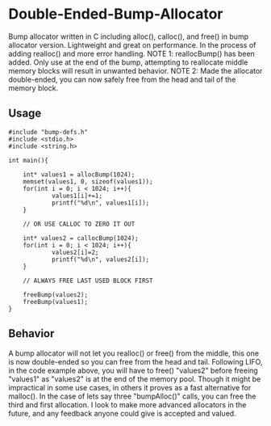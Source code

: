 # Double-Ended-Bump-Allocator
Bump allocator written in C including alloc(), calloc(), and free() in bump allocator version. Lightweight and great on performance. In the process of adding realloc() and more error handling. 
NOTE 1: reallocBump() has been added. Only use at the end of the bump, attempting to reallocate middle memory blocks will result in unwanted behavior. 
NOTE 2: Made the allocator double-ended, you can now safely free from the head and tail of the memory block.
## Usage
    #include "bump-defs.h" 
    #include <stdio.h> 
    #include <string.h> 

    int main(){

        int* values1 = allocBump(1024); 
        memset(values1, 0, sizeof(values1));
        for(int i = 0; i < 1024; i++){
                values1[i]+=1;
                printf("%d\n", values1[i]); 
        } 

        // OR USE CALLOC TO ZERO IT OUT 

        int* values2 = callocBump(1024); 
        for(int i = 0; i < 1024; i++){
                values2[i]=2;
                printf("%d\n", values2[i]);
        } 

        // ALWAYS FREE LAST USED BLOCK FIRST 

        freeBump(values2);
        freeBump(values1); 
    } 
## Behavior 
A bump allocator will not let you realloc() or free() from the middle, this one is now double-ended so you can free from the head and tail. Following LIFO, in the code example above, you will have to free() "values2" before freeing "values1" as "values2" is at the end of the memory pool. Though it might be impractical in some use cases, in others it proves as a fast alternative for malloc(). In the case of lets say three "bumpAlloc()" calls, you can free the third and first allocation. I look to make more advanced allocators in the future, and any feedback anyone could give is accepted and valued. 
